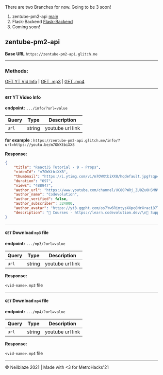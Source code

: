 There are two Branches for now. Going to be 3 soon!

1. zentube-pm2-api [main](https://github.com/Neilblaze/ZenTube/tree/main)
2. Flask-Backend [Flask-Backend](https://github.com/Neilblaze/ZenTube/tree/Flask-Backend)
3. Coming soon!

## zentube-pm2-api

**Base URL** `https://zentube-pm2-api.glitch.me`

---

### Methods:

[GET YT Vid Info](#get-video-info) |
[GET .mp3](#get-download-mp3-file) |
[GET .mp4](#get-download-mp4-file)

---

#### `GET` YT Video Info

**endpoint:** `.../info/?url=value`

| Query | Type   | Description      |
| ----- | ------ | ---------------- |
| `url` | string | youtube url link |

**for example** : `https://zentube-pm2-api.glitch.me/info/?url=https://youtu.be/m7OWXtbiXX8`

**Response:**

```json
{
    "title": "ReactJS Tutorial - 9 - Props",
    "videoId": "m7OWXtbiXX8",
    "thumbnail": "https://i.ytimg.com/vi/m7OWXtbiXX8/hqdefault.jpg?sqp=-oaymwEcCPYBEIoBSFXyq4qpAw4IARUAAIhCGAFwAcABBg==&rs=AOn4CLCfWf1gdsV1_gyVtIP31U2z8ybc_Q",
    "duration": "697",
    "views": "488947",
    "author_url": "https://www.youtube.com/channel/UC80PWRj_ZU8Zu0HSMNVwKWw",
    "author_name": "Codevolution",
    "author_verified": false,
    "author_subscriber": 324000,
    "author_avatar": "https://yt3.ggpht.com/os7Yw6RimtysXXpc8NrXraci87TjXgZSUQyAezi0D3RrNL3YP5riIwi1-0al4Wz0XwzH6oBu6g=s48-c-k-c0x00ffffff-no-rj",
    "description": "📘 Courses - https://learn.codevolution.dev/\n💖 Support - https://www.paypal.me/Codevolution\n💾 Github - https://github.com/gopinav\n\n📱 Follow Codevolution\n+ Twitter - https://twitter.com/CodevolutionWeb\n+ Facebook - https://www.facebook.com/codevolutionweb\n\n⭐ Kite Code Completetion - https://www.kite.com/get-kite/?utm_medium=referral&utm_source=youtube&utm_campaign=codevolution&utm_content=description-only\n\n📫 Business - codevolution.business@gmail.com\n\nprops short for properties, is the optional input that your component can accept.\nIt also allows the component content to be dynamic."
}
```

---

#### `GET` Download `mp3` file

**endpoint:** `.../mp3/?url=value`

| Query | Type   | Description      |
| ----- | ------ | ---------------- |
| `url` | string | youtube url link |

**Response:**

`<vid-name>.mp3` file

---

#### `GET` Download `mp4` file

**endpoint:** `.../mp4/?url=value`

| Query | Type   | Description      |
| ----- | ------ | ---------------- |
| `url` | string | youtube url link |

**Response:**

`<vid-name>.mp4` file

---

© Neilblaze 2021 | Made with <3 for MetroHacks'21
